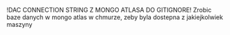 !DAC CONNECTION STRING Z MONGO ATLASA DO GITIGNORE!
Zrobic baze danych w mongo atlas w chmurze, zeby byla dostepna z jakiejkolwiek maszyny
